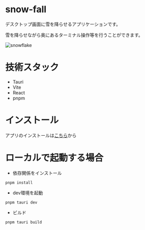 # snow-fall

デスクトップ画面に雪を降らせるアプリケーションです。

雪を降らせながら奥にあるターミナル操作等を行うことができます。

![snowflake](https://github.com/user-attachments/assets/6caf3c89-5641-4722-a43d-57a1ab63b4fa)



# 技術スタック

- Tauri
- Vite
- React
- pnpm

# インストール

アプリのインストールは[こちら](https://github.com/maooz4426/christmas/releases/tag/app-v0.1.0)から


# ローカルで起動する場合

- 依存関係をインストール
```
pnpm install
```

- dev環境を起動
```
pnpm tauri dev
```

- ビルド
```
pnpm tauri build
```
